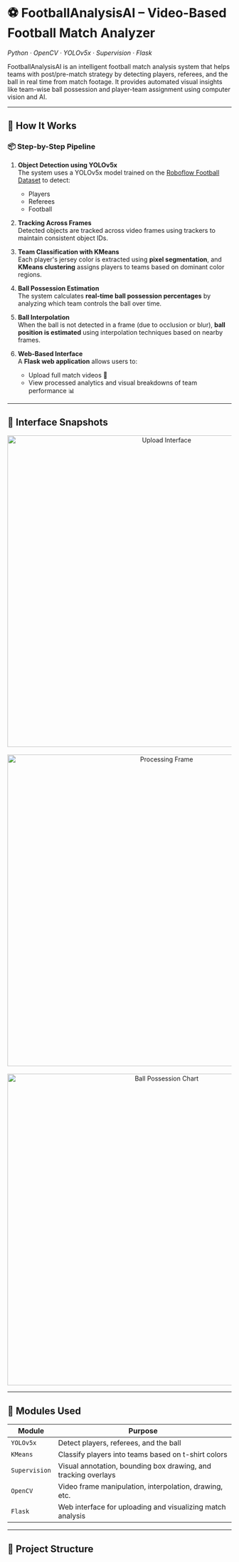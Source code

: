 # ⚽ FootballAnalysisAI – Video-Based Football Match Analyzer  
*Python · OpenCV · YOLOv5x · Supervision · Flask*

FootballAnalysisAI is an intelligent football match analysis system that helps teams with post/pre-match strategy by detecting players, referees, and the ball in real time from match footage. It provides automated visual insights like team-wise ball possession and player-team assignment using computer vision and AI.

---

## 🧠 How It Works

### 📦 Step-by-Step Pipeline

1. **Object Detection using YOLOv5x**  
   The system uses a YOLOv5x model trained on the [Roboflow Football Dataset](https://universe.roboflow.com/roboflow-jvuqo/football-players-detection-3zvbc/dataset/1) to detect:
   - Players
   - Referees
   - Football

2. **Tracking Across Frames**  
   Detected objects are tracked across video frames using trackers to maintain consistent object IDs.

3. **Team Classification with KMeans**  
   Each player's jersey color is extracted using **pixel segmentation**, and **KMeans clustering** assigns players to teams based on dominant color regions.

4. **Ball Possession Estimation**  
   The system calculates **real-time ball possession percentages** by analyzing which team controls the ball over time.

5. **Ball Interpolation**  
   When the ball is not detected in a frame (due to occlusion or blur), **ball position is estimated** using interpolation techniques based on nearby frames.

6. **Web-Based Interface**  
   A **Flask web application** allows users to:
   - Upload full match videos 🎥  
   - View processed analytics and visual breakdowns of team performance 📊

---

## 📸 Interface Snapshots

<div align="center">

<img src="upload.png" width="700" alt="Upload Interface"><br><br>
<img src="processing.png" width="700" alt="Processing Frame"><br><br>
<img src="possession_chart.png" width="700" alt="Ball Possession Chart">

</div>

---

## 🧩 Modules Used

| Module         | Purpose                                                             |
|----------------|---------------------------------------------------------------------|
| `YOLOv5x`      | Detect players, referees, and the ball                              |
| `KMeans`       | Classify players into teams based on t-shirt colors                 |
| `Supervision`  | Visual annotation, bounding box drawing, and tracking overlays      |
| `OpenCV`       | Video frame manipulation, interpolation, drawing, etc.              |
| `Flask`        | Web interface for uploading and visualizing match analysis          |

---

## 📂 Project Structure

